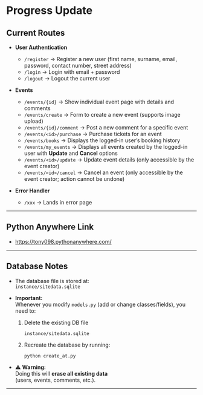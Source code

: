 # Progress Update

## Current Routes

- **User Authentication**

  - `/register` → Register a new user (first name, surname, email, password, contact number, street address)
  - `/login` → Login with email + password
  - `/logout` → Logout the current user

- **Events**
  - `/events/{id}` → Show individual event page with details and comments
  - `/events/create` → Form to create a new event (supports image upload)
  - `/events/{id}/comment` → Post a new comment for a specific event
  - `/events/<id>/purchase` → Purchase tickets for an event
  - `/events/books` → Displays the logged-in user’s booking history
  - `/events/my_events` → Displays all events created by the logged-in user with **Update** and **Cancel** options
  - `/events/<id>/update` → Update event details (only accessible by the event creator)
  - `/events/<id>/cancel` → Cancel an event (only accessible by the event creator; action cannot be undone)

- **Error Handler**
  - `/xxx` → Lands in error page

---

## Python Anywhere Link

- https://tony098.pythonanywhere.com/

---

## Database Notes

- The database file is stored at:  
  `instance/sitedata.sqlite`

- **Important:**  
  Whenever you modify `models.py` (add or change classes/fields), you need to:

  1. Delete the existing DB file
     ```
     instance/sitedata.sqlite
     ```
  2. Recreate the database by running:
     ```
     python create_at.py
     ```

- ⚠️ **Warning:**  
  Doing this will **erase all existing data**  
  (users, events, comments, etc.).

---
